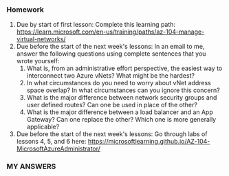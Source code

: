 ### Homework
1. Due by start of first lesson: Complete this learning path: https://learn.microsoft.com/en-us/training/paths/az-104-manage-virtual-networks/
2. Due before the start of the next week's lessons: In an email to me, answer the following questions using complete sentences that you wrote yourself:
    1. What is, from an administrative effort perspective, the easiest way to interconnect two Azure vNets? What might be the hardest? 
    2. In what circumstances do you need to worry about vNet address space overlap? In what circumstances can you ignore this concern? 
    3. What is the major difference between network security groups and user defined routes? Can one be used in place of the other?
    4. What is the major difference between a load balancer and an App Gateway? Can one replace the other? Which one is more generally applicable?
3. Due before the start of the next week's lessons: Go through labs of lessons 4, 5, and 6 here: https://microsoftlearning.github.io/AZ-104-MicrosoftAzureAdministrator/

### MY ANSWERS 